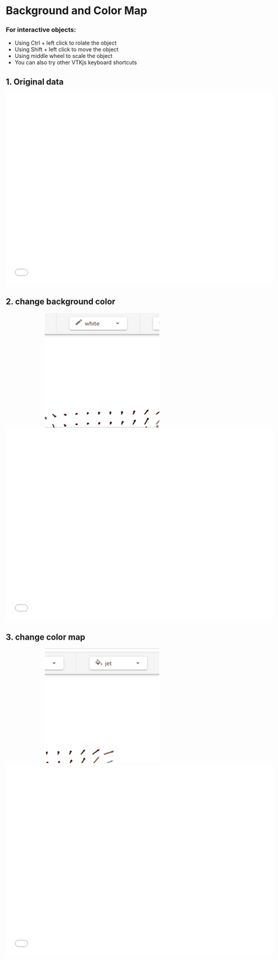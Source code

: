 
# Background and Color Map


### For interactive objects:
* Using Ctrl + left click to rolate the object
* Using Shift + left click to move the object
* Using middle wheel to scale the object
* You can also try other VTKjs keyboard shortcuts

## 1. Original data

<div style="text-align: center;">
<iframe width=700, height=500 frameBorder=0 seamless="seamless" scrolling="no" src="docs/assets/html/bgc_bg.html"></iframe>
</div>


## 2. change background color

<div style="text-align: center;">
<img width=300, height=300 src="docs/assets/gif/bgc_bg_cbg.gif" draggable="false">
</div>

<div style="text-align: center;">
<iframe width=700, height=500 frameBorder=0 seamless="seamless" scrolling="no" src="docs/assets/html/bgc_bg_cbg.html"></iframe>
</div>

## 3. change color map

<div style="text-align: center;">
<img width=300, height=300 src="docs/assets/gif/bgc_bg_cbgc.gif" draggable="false">
</div>

<div style="text-align: center;">
<iframe width=700, height=500 frameBorder=0 seamless="seamless" scrolling="no" src="docs/assets/html/bgc_bg_cbgc.html"></iframe>
</div>
